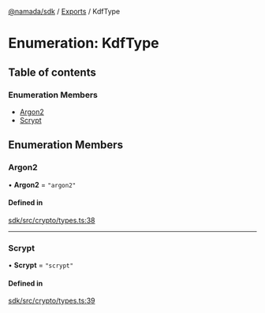 [@namada/sdk](../README.md) / [Exports](../modules.md) / KdfType

# Enumeration: KdfType

## Table of contents

### Enumeration Members

- [Argon2](KdfType.md#argon2)
- [Scrypt](KdfType.md#scrypt)

## Enumeration Members

### Argon2

• **Argon2** = ``"argon2"``

#### Defined in

[sdk/src/crypto/types.ts:38](https://github.com/anoma/namada-interface/blob/401d05c2b27f843316f882bbde6378581bdf06a9/packages/sdk/src/crypto/types.ts#L38)

___

### Scrypt

• **Scrypt** = ``"scrypt"``

#### Defined in

[sdk/src/crypto/types.ts:39](https://github.com/anoma/namada-interface/blob/401d05c2b27f843316f882bbde6378581bdf06a9/packages/sdk/src/crypto/types.ts#L39)
